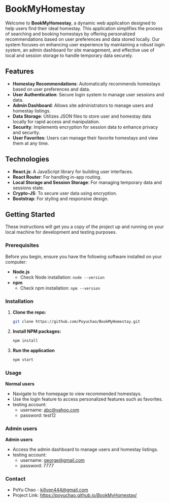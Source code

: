 # BookMyHomestay

Welcome to **BookMyHomestay**, a dynamic web application designed to help users find their ideal homestay. This application simplifies the process of searching and booking homestays by offering personalized recommendations based on user preferences and data stored locally. Our system focuses on enhancing user experience by maintaining a robust login system, an admin dashboard for site management, and effective use of local and session storage to handle temporary data securely.

## Features

- **Homestay Recommendations**: Automatically recommends homestays based on user preferences and data.
- **User Authentication**: Secure login system to manage user sessions and data.
- **Admin Dashboard**: Allows site administrators to manage users and homestay listings.
- **Data Storage**: Utilizes JSON files to store user and homestay data locally for rapid access and manipulation.
- **Security**: Implements encryption for session data to enhance privacy and security.
- **User Favorites**: Users can manage their favorite homestays and view them at any time.

## Technologies

- **React.js**: A JavaScript library for building user interfaces.
- **React Router**: For handling in-app routing.
- **Local Storage and Session Storage**: For managing temporary data and sessions state.
- **Crypto-JS**: To secure user data using encryption.
- **Bootstrap**: For styling and responsive design.

## Getting Started

These instructions will get you a copy of the project up and running on your local machine for development and testing purposes.

### Prerequisites

Before you begin, ensure you have the following software installed on your computer:

- **Node.js**
  - Check Node installation: `node --version`
- **npm**
  - Check npm installation: `npm --version`

### Installation

1. **Clone the repo:**
   ```bash
   git clone https://github.com/Poyuchao/BookMyHomestay.git

2. **Install NPM packages:**
   ```bash
   npm install

3. **Run the application**
   ```bash
   npm start


### Usage
**Normal users**
  - Navigate to the homepage to view recommended homestays.
  - Use the login feature to access personalized features such as favorites.
  - testing account: 
    - username: abc@yahoo.com
    - password: test12

### Admin users
**Admin users**
  - Access the admin dashboard to manage users and homestay listings.
  - testing account: 
    - username: george@gmail.com
    - password: 7777

### Contact 
  - PoYu Chao - killyen444@gmail.com
  - Project Link: https://poyuchao.github.io/BookMyHomestay/
